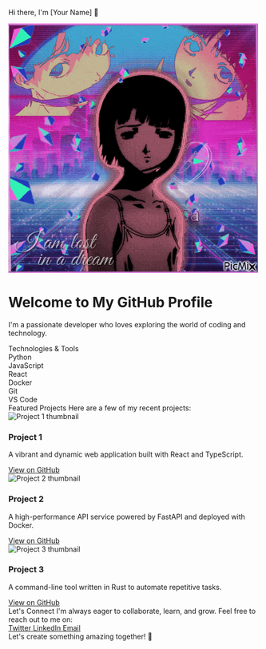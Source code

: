 Hi there, I'm [Your Name] 👋
<div class="hero-section">
  <img src="Image/1.gif" alt="Vibrant gradient background with anime-style character" class="hero-image" />
  <h1 class="hero-title">Welcome to My GitHub Profile</h1>
  <p class="hero-description">I'm a passionate developer who loves exploring the world of coding and technology.</p>
</div>
Technologies & Tools
<div class="tech-stack">
  <div class="tech-item">
    <i class="fab fa-python"></i>
    <span>Python</span>
  </div>
  <div class="tech-item">
    <i class="fab fa-js-square"></i>
    <span>JavaScript</span>
  </div>
  <div class="tech-item">
    <i class="fab fa-react"></i>
    <span>React</span>
  </div>
  <div class="tech-item">
    <i class="fab fa-docker"></i>
    <span>Docker</span>
  </div>
  <div class="tech-item">
    <i class="fas fa-code-branch"></i>
    <span>Git</span>
  </div>
  <div class="tech-item">
    <i class="fas fa-code"></i>
    <span>VS Code</span>
  </div>
</div>
Featured Projects
Here are a few of my recent projects:
<div class="project-grid">
  <div class="project-card">
    <img src="/api/placeholder/400/300" alt="Project 1 thumbnail" class="project-thumbnail" />
    <h3 class="project-title">Project 1</h3>
    <p class="project-description">A vibrant and dynamic web application built with React and TypeScript.</p>
    <a href="https://github.com/your-username/project-1" class="project-link">View on GitHub</a>
  </div>
  <div class="project-card">
    <img src="/api/placeholder/400/300" alt="Project 2 thumbnail" class="project-thumbnail" />
    <h3 class="project-title">Project 2</h3>
    <p class="project-description">A high-performance API service powered by FastAPI and deployed with Docker.</p>
    <a href="https://github.com/your-username/project-2" class="project-link">View on GitHub</a>
  </div>
  <div class="project-card">
    <img src="/api/placeholder/400/300" alt="Project 3 thumbnail" class="project-thumbnail" />
    <h3 class="project-title">Project 3</h3>
    <p class="project-description">A command-line tool written in Rust to automate repetitive tasks.</p>
    <a href="https://github.com/your-username/project-3" class="project-link">View on GitHub</a>
  </div>
</div>
Let's Connect
I'm always eager to collaborate, learn, and grow. Feel free to reach out to me on:
<div class="social-links">
  <a href="https://twitter.com/your-username" class="social-link">
    <i class="fab fa-twitter"></i>
    <span>Twitter</span>
  </a>
  <a href="https://linkedin.com/in/your-username" class="social-link">
    <i class="fab fa-linkedin"></i>
    <span>LinkedIn</span>
  </a>
  <a href="mailto:your-email@example.com" class="social-link">
    <i class="fas fa-envelope"></i>
    <span>Email</span>
  </a>
</div>
Let's create something amazing together! 🚀
